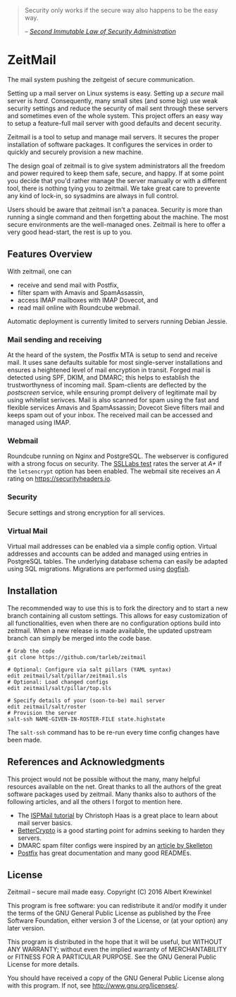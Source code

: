 > Security only works if the secure way also happens to be the easy way.
>
> – <cite>[Second Immutable Law of Security Administration](https://technet.microsoft.com/en-us/library/cc722488)</cite>

# ZeitMail

The mail system pushing the zeitgeist of secure communication.

Setting up a mail server on Linux systems is easy.  Setting up a *secure* mail
server is *hard*.  Consequently, many small sites (and some big) use weak
security settings and reduce the security of mail sent through these servers
and sometimes even of the whole system.  This project offers an easy way to
setup a feature-full mail server with good defaults and decent security.

Zeitmail is a tool to setup and manage mail servers. It secures the proper
installation of software packages.  It configures the services in order to
quickly and securely provision a new machine.

The design goal of zeitmail is to give system administrators all the freedom
and power required to keep them safe, secure, and happy.  If at some point you
decide that you'd rather manage the server manually or with a different tool,
there is nothing tying you to zeitmail.  We take great care to prevente any
kind of lock-in, so sysadmins are always in full control.

Users should be aware that zeitmail isn't a panacea.  Security is more than
running a single command and then forgetting about the machine.  The most
secure environments are the well-managed ones.  Zeitmail is here to offer a
very good head-start, the rest is up to you.


## Features Overview

With zeitmail, one can

  - receive and send mail with Postfix,
  - filter spam with Amavis and SpamAssassin,
  - access IMAP mailboxes with IMAP Dovecot, and
  - read mail online with Roundcube webmail.

Automatic deployment is currently limited to servers running Debian Jessie.

### Mail sending and receiving

At the heard of the system, the Postfix MTA is setup to send and receive mail.
It uses sane defaults suitable for most single-server installations and
ensures a heightened level of mail encryption in transit.  Forged mail is
detected using SPF, DKIM, and DMARC; this helps to establish the
trustworthyness of incoming mail.  Spam-clients are deflected by the
*postscreen* service, while ensuring prompt delivery of legitimate mail by
using whitelist serivces.  Mail is also scanned for spam using the fast and
flexible services Amavis and SpamAssassin; Dovecot Sieve filters mail and
keeps spam out of your inbox.  The received mail can be accessed and managed
using IMAP.

### Webmail

Roundcube running on Nginx and PostgreSQL.  The webserver is configured with a
strong focus on security.  The [SSLLabs test](https://www.ssllabs.com/ssltest/)
rates the server at *A+* if the `letsencrypt` option has been enabled.  The
webmail site receives an *A* rating on <https://securityheaders.io>.

### Security

Secure settings and strong encryption for all services.

### Virtual Mail

Virtual mail addresses can be enabled via a simple config option.  Virtual
addresses and accounts can be added and managed using entries in PostgreSQL
tables.  The underlying database schema can easily be adapted using SQL
migrations.  Migrations are performed using
[dogfish](https://github.com/dwb/dogfish).


## Installation

The recommended way to use this is to fork the directory and to start a new
branch containing all custom settings.  This allows for easy customization of
all functionalities, even when there are no configuration options build into
zeitmail.  When a new release is made available, the updated upstream branch
can simply be merged into the code base.

    # Grab the code
    git clone https://github.com/tarleb/zeitmail

    # Optional: Configure via salt pillars (YAML syntax)
    edit zeitmail/salt/pillar/zeitmail.sls
    # Optional: Load changed configs
    edit zeitmail/salt/pillar/top.sls

    # Specify details of your (soon-to-be) mail server
    edit zeitmail/salt/roster
    # Provision the server
    salt-ssh NAME-GIVEN-IN-ROSTER-FILE state.highstate

The `salt-ssh` command has to be re-run every time config changes have been
made.


## References and Acknowledgments

This project would not be possible without the many, many helpful resources
available on the net.  Great thanks to all the authors of the great software
packages used by zeitmail.  Many thanks also to authors of the following
articles, and all the others I forgot to mention here.

  - The [ISPMail tutorial](https://workaround.org/ispmail/jessie) by Christoph
    Haas is a great place to learn about mail server basics.
  - [BetterCrypto](https://bettercrypto.org) is a good starting point for
    admins seeking to harden they servers.
  - DMARC spam filter configs were inspired by an
    [article by Skelleton](https://www.skelleton.net/2015/03/21/how-to-eliminate-spam-and-protect-your-name-with-dmarc/)
  - [Postfix](https://postfix.org) has great documentation and many good
    READMEs.


## License

Zeitmail – secure mail made easy.
Copyright (C) 2016  Albert Krewinkel

This program is free software: you can redistribute it and/or modify
it under the terms of the GNU General Public License as published by
the Free Software Foundation, either version 3 of the License, or
(at your option) any later version.

This program is distributed in the hope that it will be useful,
but WITHOUT ANY WARRANTY; without even the implied warranty of
MERCHANTABILITY or FITNESS FOR A PARTICULAR PURPOSE.  See the
GNU General Public License for more details.

You should have received a copy of the GNU General Public License
along with this program.  If not, see <http://www.gnu.org/licenses/>.
